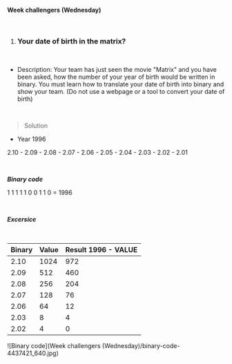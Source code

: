 **Week challengers (Wednesday)**

<br>

1. ### Your date of birth in the matrix?
<br>

- Description: Your team has just seen the movie "Matrix" and you have been asked, how the number of your year of birth would be written in binary. You must learn how to translate your date of birth into binary and show your team. (Do not use a webpage or a tool to convert your date of birth)

<br>

>Solution

- Year 1996

2.10 - 2.09 - 2.08 - 2.07 - 2.06 - 2.05 - 2.04 - 2.03 - 2.02 - 2.01

<br>

***Binary code***

  1 1 1 1 1 0 0 1 1 0 = 1996

<br>

***Excersice***

<br>

| Binary      | Value       | Result 1996 - VALUE    
| ----------- | ----------- | -----------
| 2.10        | 1024        | 972
| 2.09        | 512         | 460
| 2.08        | 256         | 204
| 2.07        | 128         | 76
| 2.06        | 64          | 12
| 2.03        | 8           | 4
| 2.02        | 4           | 0

![Binary code](Week challengers (Wednesday)/binary-code-4437421_640.jpg)
